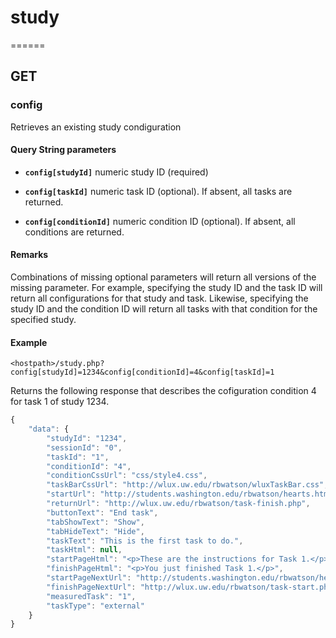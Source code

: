 # study
======

## GET
### config
Retrieves an existing study condiguration

#### Query String parameters

* **`config[studyId]`** numeric study ID (required)

*  **`config[taskId]`** numeric task ID (optional). If absent, all tasks are returned.

* **`config[conditionId]`** numeric condition ID (optional). If absent, all conditions are returned.
 
#### Remarks

Combinations of missing optional parameters will return all versions of the missing parameter. For example, specifying the study ID and the task ID will return all configurations for that study and task. Likewise, specifying the study ID and the condition ID will return all tasks with that condition for the specified study.

#### Example

```
<hostpath>/study.php?config[studyId]=1234&config[conditionId]=4&config[taskId]=1
```
Returns the following response that describes the cofiguration condition 4 for task 1 of study 1234.

```javascript
{
    "data": {
        "studyId": "1234",
        "sessionId": "0",
        "taskId": "1",
        "conditionId": "4",
        "conditionCssUrl": "css/style4.css",
        "taskBarCssUrl": "http://wlux.uw.edu/rbwatson/wluxTaskBar.css",
        "startUrl": "http://students.washington.edu/rbwatson/hearts.html",
        "returnUrl": "http://wlux.uw.edu/rbwatson/task-finish.php",
        "buttonText": "End task",
        "tabShowText": "Show",
        "tabHideText": "Hide",
        "taskText": "This is the first task to do.",
        "taskHtml": null,
        "startPageHtml": "<p>These are the instructions for Task 1.</p>",
        "finishPageHtml": "<p>You just finished Task 1.</p>",
        "startPageNextUrl": "http://students.washington.edu/rbwatson/hearts.html",
        "finishPageNextUrl": "http://wlux.uw.edu/rbwatson/task-start.php",
        "measuredTask": "1",
        "taskType": "external"
    }
}
```